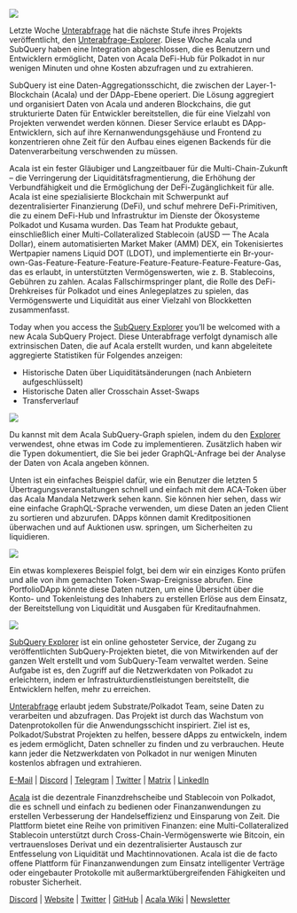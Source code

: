 ![](https://miro.medium.com/max/1400/1*cg4kJs0WEcyPP73EAtHomA.png)


Letzte Woche [Unterabfrage](https://www.subquery.network/) hat die nächste Stufe ihres Projekts veröffentlicht, den [Unterabfrage-Explorer](https://explorer.subquery.network/). Diese Woche Acala und SubQuery haben eine Integration abgeschlossen, die es Benutzern und Entwicklern ermöglicht, Daten von Acala DeFi-Hub für Polkadot in nur wenigen Minuten und ohne Kosten abzufragen und zu extrahieren.

SubQuery ist eine Daten-Aggregationsschicht, die zwischen der Layer-1-Blockchain (Acala) und der DApp-Ebene operiert. Die Lösung aggregiert und organisiert Daten von Acala und anderen Blockchains, die gut strukturierte Daten für Entwickler bereitstellen, die für eine Vielzahl von Projekten verwendet werden können. Dieser Service erlaubt es DApp-Entwicklern, sich auf ihre Kernanwendungsgehäuse und Frontend zu konzentrieren ohne Zeit für den Aufbau eines eigenen Backends für die Datenverarbeitung verschwenden zu müssen.

Acala ist ein fester Gläubiger und Langzeitbauer für die Multi-Chain-Zukunft – die Verringerung der Liquiditätsfragmentierung, die Erhöhung der Verbundfähigkeit und die Ermöglichung der DeFi-Zugänglichkeit für alle. Acala ist eine spezialisierte Blockchain mit Schwerpunkt auf dezentralisierter Finanzierung (DeFi), und schuf mehrere DeFi-Primitiven, die zu einem DeFi-Hub und Infrastruktur im Dienste der Ökosysteme Polkadot und Kusama wurden. Das Team hat Produkte gebaut, einschließlich einer Multi-Collateralized Stablecoin (aUSD — The Acala Dollar), einem automatisierten Market Maker (AMM) DEX, ein Tokenisiertes Wertpapier namens Liquid DOT (LDOT), und implementierte ein Br-your-own-Gas-Feature-Feature-Feature-Feature-Feature-Feature-Feature-Gas, das es erlaubt, in unterstützten Vermögenswerten, wie z. B. Stablecoins, Gebühren zu zahlen. Acalas Fallschirmspringer plant, die Rolle des DeFi-Drehkreises für Polkadot und eines Anlegeplatzes zu spielen, das Vermögenswerte und Liquidität aus einer Vielzahl von Blockketten zusammenfasst.

Today when you access the [SubQuery Explorer](https://explorer.subquery.network/) you’ll be welcomed with a new Acala SubQuery Project. Diese Unterabfrage verfolgt dynamisch alle extrinsischen Daten, die auf Acala erstellt wurden, und kann abgeleitete aggregierte Statistiken für Folgendes anzeigen:

-   Historische Daten über Liquiditätsänderungen (nach Anbietern aufgeschlüsselt)
-   Historische Daten aller Crosschain Asset-Swaps
-   Transferverlauf

![](https://miro.medium.com/max/1400/0*sXPljA1RE754fuDQ)

Du kannst mit dem Acala SubQuery-Graph spielen, indem du den [Explorer](https://explorer.subquery.network/) verwendest, ohne etwas im Code zu implementieren. Zusätzlich haben wir die Typen dokumentiert, die Sie bei jeder GraphQL-Anfrage bei der Analyse der Daten von Acala angeben können.

Unten ist ein einfaches Beispiel dafür, wie ein Benutzer die letzten 5 Übertragungsveranstaltungen schnell und einfach mit dem ACA-Token über das Acala Mandala Netzwerk sehen kann. Sie können hier sehen, dass wir eine einfache GraphQL-Sprache verwenden, um diese Daten an jeden Client zu sortieren und abzurufen. DApps können damit Kreditpositionen überwachen und auf Auktionen usw. springen, um Sicherheiten zu liquidieren.

![](https://miro.medium.com/max/1400/0*zlxPf2tz8DVX95kY)

Ein etwas komplexeres Beispiel folgt, bei dem wir ein einziges Konto prüfen und alle von ihm gemachten Token-Swap-Ereignisse abrufen. Eine PortfolioDApp könnte diese Daten nutzen, um eine Übersicht über die Konto- und Tokenleistung des Inhabers zu erstellen Erlöse aus dem Einsatz, der Bereitstellung von Liquidität und Ausgaben für Kreditaufnahmen.

![](https://miro.medium.com/max/1400/0*hdTbn41vDvIYuv3_)

[SubQuery Explorer](https://explorer.subquery.network/) ist ein online gehosteter Service, der Zugang zu veröffentlichten SubQuery-Projekten bietet, die von Mitwirkenden auf der ganzen Welt erstellt und vom SubQuery-Team verwaltet werden. Seine Aufgabe ist es, den Zugriff auf die Netzwerkdaten von Polkadot zu erleichtern, indem er Infrastrukturdienstleistungen bereitstellt, die Entwicklern helfen, mehr zu erreichen.

[Unterabfrage](https://www.subquery.network/) erlaubt jedem Substrate/Polkadot Team, seine Daten zu verarbeiten und abzufragen. Das Projekt ist durch das Wachstum von Datenprotokollen für die Anwendungsschicht inspiriert. Ziel ist es, Polkadot/Substrat Projekten zu helfen, bessere dApps zu entwickeln, indem es jedem ermöglicht, Daten schneller zu finden und zu verbrauchen. Heute kann jeder die Netzwerkdaten von Polkadot in nur wenigen Minuten kostenlos abfragen und extrahieren.

[E-Mail](mailto:hello@subquery.network) | [Discord](https://discord.com/invite/78zg8aBSMG) | [Telegram](https://t.me/subquerynetwork) | [Twitter](https://twitter.com/subquerynetwork) | [Matrix](https://matrix.to/#/#subquery:matrix.org) | [LinkedIn](https://www.linkedin.com/company/subquery)

[Acala](http://acala.network/) ist die dezentrale Finanzdrehscheibe und Stablecoin von Polkadot, die es schnell und einfach zu bedienen oder Finanzanwendungen zu erstellen Verbesserung der Handelseffizienz und Einsparung von Zeit. Die Plattform bietet eine Reihe von primitiven Finanzen: eine Multi-Collateralized Stablecoin unterstützt durch Cross-Chain-Vermögenswerte wie Bitcoin, ein vertrauensloses Derivat und ein dezentralisierter Austausch zur Entfesselung von Liquidität und Machtinnovationen. Acala ist die de facto offene Plattform für Finanzanwendungen zum Einsatz intelligenter Verträge oder eingebauter Protokolle mit außermarktübergreifenden Fähigkeiten und robuster Sicherheit.

[Discord](https://discord.gg/vdbFVCH) | [Website](https://acala.network/) | [Twitter](https://twitter.com/AcalaNetwork) | [GitHub](https://github.com/AcalaNetwork/Acala) | [Acala Wiki](https://github.com/AcalaNetwork/Acala/wiki) | [Newsletter](https://share.hsforms.com/1X9RxkXk-R62I0VNbATaDXw4h8qc)